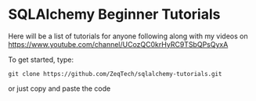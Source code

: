 # SQLAlchemy Beginner Tutorials

Here will be a list of tutorials for anyone following along with my videos on https://www.youtube.com/channel/UCozQC0krHyRC9TSbQPsQyxA


To get started, type:

`git clone https://github.com/ZeqTech/sqlalchemy-tutorials.git`

or just copy and paste the code
